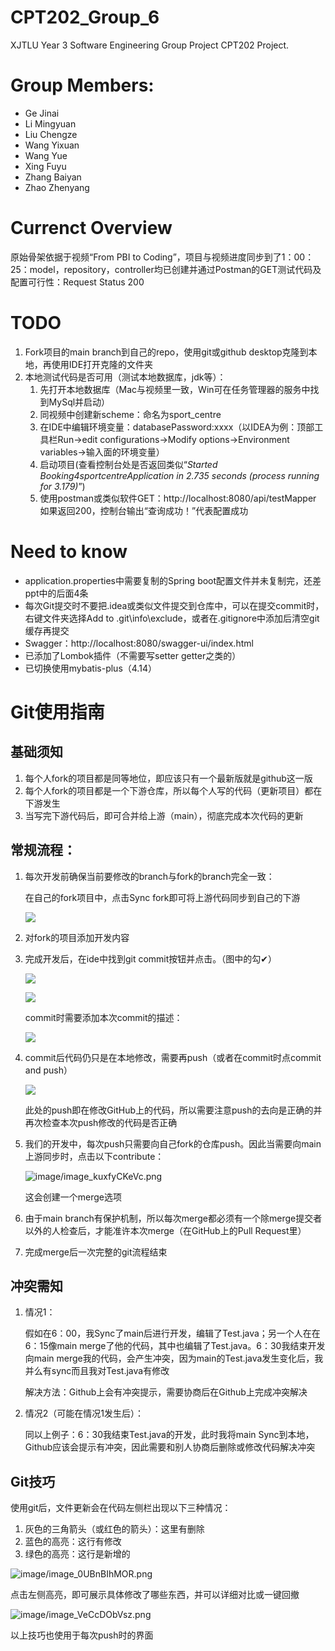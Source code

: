 # CPT202_Group_6
XJTLU Year 3 Software Engineering Group Project CPT202 Project.

# Group Members:
* Ge Jinai
* Li Mingyuan
* Liu Chengze
* Wang Yixuan
* Wang Yue
* Xing Fuyu
* Zhang Baiyan
* Zhao Zhenyang
# Currenct Overview
原始骨架依据于视频“From PBI to Coding”，项目与视频进度同步到了1：00：25：model，repository，controller均已创建并通过Postman的GET测试代码及配置可行性：Request Status 200

# TODO
1. Fork项目的main branch到自己的repo，使用git或github desktop克隆到本地，再使用IDE打开克隆的文件夹
2. 本地测试代码是否可用（测试本地数据库，jdk等）：
   1. 先打开本地数据库（Mac与视频里一致，Win可在任务管理器的服务中找到MySql并启动）
   2. 同视频中创建新scheme：命名为sport_centre
   3. 在IDE中编辑环境变量：databasePassword:xxxx（以IDEA为例：顶部工具栏Run->edit configurations->Modify options->Environment variables->输入面的环境变量）
   4. 启动项目(查看控制台处是否返回类似“_Started Booking4sportcentreApplication in 2.735 seconds (process running for 3.179)_”)
   5. 使用postman或类似软件GET：http://localhost:8080/api/testMapper 如果返回200，控制台输出“查询成功！”代表配置成功

# Need to know
* application.properties中需要复制的Spring boot配置文件并未复制完，还差ppt中的后面4条
* 每次Git提交时不要把.idea或类似文件提交到仓库中，可以在提交commit时，右键文件夹选择Add to .git\info\exclude，或者在.gitignore中添加后清空git缓存再提交
* Swagger：http://localhost:8080/swagger-ui/index.html
* 已添加了Lombok插件（不需要写setter getter之类的）
* 已切换使用mybatis-plus（4.14）

# Git使用指南

## 基础须知

1. 每个人fork的项目都是同等地位，即应该只有一个最新版就是github这一版
2. 每个人fork的项目都是一个下游仓库，所以每个人写的代码（更新项目）都在下游发生
3. 当写完下游代码后，即可合并给上游（main），彻底完成本次代码的更新

## 常规流程：

1. 每次开发前确保当前要修改的branch与fork的branch完全一致：

   在自己的fork项目中，点击Sync fork即可将上游代码同步到自己的下游

   ![](image/image_kuxfyCKeVc.png)
2. 对fork的项目添加开发内容
3. 完成开发后，在ide中找到git commit按钮并点击。（图中的勾✔）

   ![](image/image_gMhXlBaIMb.png)

   ![](image/image_ccSBM1-vn8.png)

   commit时需要添加本次commit的描述：

   ![](image/image_SZHzRSXiN_.png)
4. commit后代码仍只是在本地修改，需要再push（或者在commit时点commit and push）

   ![](image/image_9g9h236HK7.png)

   此处的push即在修改GitHub上的代码，所以需要注意push的去向是正确的并再次检查本次push修改的代码是否正确
5. 我们的开发中，每次push只需要向自己fork的仓库push。因此当需要向main上游同步时，点击以下contribute：

   ![image/image_kuxfyCKeVc.png](image/image_kuxfyCKeVc.png)

   这会创建一个merge选项
6. 由于main branch有保护机制，所以每次merge都必须有一个除merge提交者以外的人检查后，才能准许本次merge（在GitHub上的Pull Request里）
7. 完成merge后一次完整的git流程结束

## 冲突需知

1. 情况1：

   假如在6：00，我Sync了main后进行开发，编辑了Test.java；另一个人在在6：15像main merge了他的代码，其中也编辑了Test.java。6：30我结束开发向main merge我的代码，会产生冲突，因为main的Test.java发生变化后，我并么有sync而且我对Test.java有修改

   解决方法：Github上会有冲突提示，需要协商后在Github上完成冲突解决
2. 情况2（可能在情况1发生后）：

   同以上例子：6：30我结束Test.java的开发，此时我将main Sync到本地，Github应该会提示有冲突，因此需要和别人协商后删除或修改代码解决冲突

## Git技巧

使用git后，文件更新会在代码左侧栏出现以下三种情况：

1. 灰色的三角箭头（或红色的箭头）：这里有删除
2. 蓝色的高亮：这行有修改
3. 绿色的高亮：这行是新增的

![image/image_0UBnBIhMOR.png](image/image_0UBnBIhMOR.png)

点击左侧高亮，即可展示具体修改了哪些东西，并可以详细对比或一键回撤

![image/image_VeCcDObVsz.png](image/image_VeCcDObVsz.png)

以上技巧也使用于每次push时的界面

